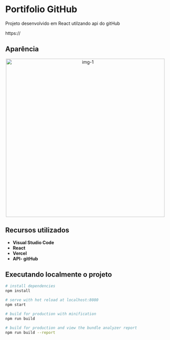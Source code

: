 # Portifolio GitHub

<p> Projeto desenvolvido em React utilzando api do gitHub   
 
https:// 

## Aparência

<div align="center"> 
<img alt="img-1" src=" " width="500">
</div> 

## Recursos utilizados

* **Visual Studio Code**
* **React**
* **Vercel** 
* **API- gitHub**

## Executando localmente o projeto

``` bash
# install dependencies
npm install

# serve with hot reload at localhost:8080
npm start

# build for production with minification
npm run build

# build for production and view the bundle analyzer report
npm run build --report
```
